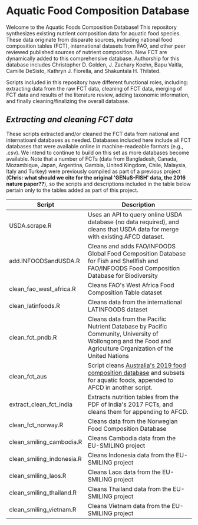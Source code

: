 # **Aquatic Food Composition Database**

Welcome to the Aquatic Foods Composition Database! This repository synthesizes existing nutrient composition data for aquatic food species. These data originate from disparate sources, including national food composition tables (FCT), international datasets from FAO, and other peer reviewed published sources of nutrient composition. New FCT are dynamically added to this comprehensive database. Authorship for this database includes Christopher D. Golden, J. Zachary Koehn, Bapu Vaitla, Camille DeSisto, Kathryn J. Fiorella, and Shakuntala H. Thilsted. 

Scripts included in this repository have different functional roles, including: extracting data from the raw FCT data, cleaning of FCT data, merging of FCT data and results of the literature review, adding taxonomic information, and finally cleaning/finalizing the overall database. 


## *Extracting and cleaning FCT data*

These scripts extracted and/or cleaned the FCT data from national and internatioanl databases as needed. Databases included here include all FCT databases that were available online in machine-readeable formats (e.g., .csv). We intend to continue to build on this set as more databases become available. Note that a number of FCTs (data from Bangladesh, Canada, Mozambique, Japan, Argentina, Gambia, United Kingdom, Chile, Malaysia, Italy and Turkey) were previously compiled as part of a previous project (**Chris: what should we cite for the original 'GENuS-FISH' data, the 2016 nature paper??**), so the scripts and descriptions included in the table below pertain only to the tables added as part of this project. 

| Script | Description |
| --- | --- |
| USDA.scrape.R | Uses an API to query online USDA database (no data required), and cleans that USDA data for merge with existing AFCD dataset. |
| add.INFOODSandUSDA.R | Cleans and adds FAO/INFOODS Global Food Composition Database for Fish and Shellfish and FAO/INFOODS Food Composition Database for Biodiversity  |
| clean_fao_west_africa.R | Cleans FAO's West Africa Food Composition Table dataset |
| clean_latinfoods.R | Cleans data from the international LATINFOODS dataset |
| clean_fct_pndb.R | Cleans data from the Pacific Nutrient Database by Pacific Community, University of Wollongong and the Food and Agriculture Organization of the United Nations |
| clean_fct_aus | Script cleans [Australia's 2019 food composition database](https://www.foodstandards.gov.au/science/monitoringnutrients/afcd/Pages/default.aspx) and subsets for aquatic foods, appended to AFCD in another script. |
| extract_clean_fct_india | Extracts nutrition tables from the PDF of India's 2017 FCTs, and cleans them for appending to AFCD. |
| clean_fct_norway.R | Cleans data from the Norwegian Food Composition Database |
| clean_smiling_cambodia.R | Cleans Cambodia data from the EU-SMILING project |
| clean_smiling_indonesia.R | Cleans Indonesia data from the EU-SMILING project |
| clean_smiling_laos.R | Cleans Laos data from the EU-SMILING project |
| clean_smiling_thailand.R | Cleans Thailand data from the EU-SMILING project |
| clean_smiling_vietnam.R | Cleans Vietnam data from the EU-SMILING project |



